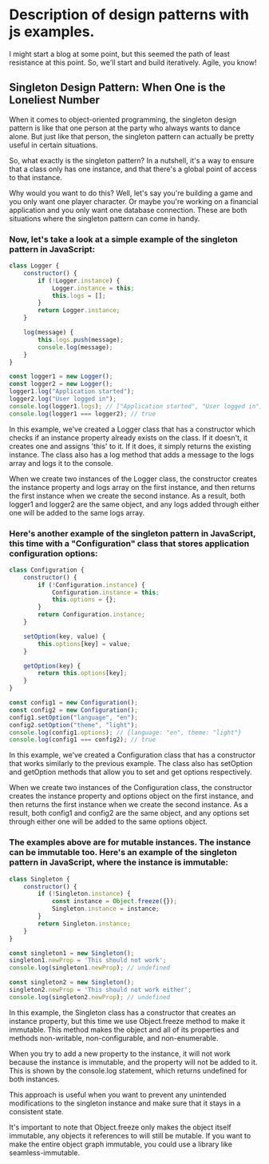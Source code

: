 # Description of design patterns with js examples.

I might start a blog at some point, but this seemed the path of least resistance at this point. So, we'll start and build iteratively. Agile, you know!

## Singleton Design Pattern: When One is the Loneliest Number

When it comes to object-oriented programming, the singleton design pattern is like that one person at the party who always wants to dance alone. But just like that person, the singleton pattern can actually be pretty useful in certain situations.

So, what exactly is the singleton pattern? In a nutshell, it's a way to ensure that a class only has one instance, and that there's a global point of access to that instance.

Why would you want to do this? Well, let's say you're building a game and you only want one player character. Or maybe you're working on a financial application and you only want one database connection. These are both situations where the singleton pattern can come in handy.

### Now, let's take a look at a simple example of the singleton pattern in JavaScript:

```javascript
class Logger {
    constructor() {
        if (!Logger.instance) {
            Logger.instance = this;
            this.logs = [];
        }
        return Logger.instance;
    }

    log(message) {
        this.logs.push(message);
        console.log(message);
    }
}

const logger1 = new Logger();
const logger2 = new Logger();
logger1.log("Application started");
logger2.log("User logged in");
console.log(logger1.logs); // ["Application started", "User logged in"]
console.log(logger1 === logger2); // true
```

In this example, we've created a Logger class that has a constructor which checks if an instance property already exists on the class. If it doesn't, it creates one and assigns 'this' to it. If it does, it simply returns the existing instance.
The class also has a log method that adds a message to the logs array and logs it to the console.

When we create two instances of the Logger class, the constructor creates the instance property and logs array on the first instance, and then returns the first instance when we create the second instance. As a result, both logger1 and logger2 are the same object, and any logs added through either one will be added to the same logs array.

### Here's another example of the singleton pattern in JavaScript, this time with a "Configuration" class that stores application configuration options:

```javascript
class Configuration {
    constructor() {
        if (!Configuration.instance) {
            Configuration.instance = this;
            this.options = {};
        }
        return Configuration.instance;
    }

    setOption(key, value) {
        this.options[key] = value;
    }

    getOption(key) {
        return this.options[key];
    }
}

const config1 = new Configuration();
const config2 = new Configuration();
config1.setOption("language", "en");
config2.setOption("theme", "light");
console.log(config1.options); // {language: "en", theme: "light"}
console.log(config1 === config2); // true
```

In this example, we've created a Configuration class that has a constructor that works similarly to the previous example. The class also has setOption and getOption methods that allow you to set and get options respectively.

When we create two instances of the Configuration class, the constructor creates the instance property and options object on the first instance, and then returns the first instance when we create the second instance. As a result, both config1 and config2 are the same object, and any options set through either one will be added to the same options object.

### The examples above are for mutable instances. The instance can be immutable too. Here's an example of the singleton pattern in JavaScript, where the instance is immutable:

```javascript
class Singleton {
    constructor() {
        if (!Singleton.instance) {
            const instance = Object.freeze({});
            Singleton.instance = instance;
        }
        return Singleton.instance;
    }
}

const singleton1 = new Singleton();
singleton1.newProp = 'This should not work';
console.log(singleton1.newProp); // undefined

const singleton2 = new Singleton();
singleton2.newProp = 'This should not work either';
console.log(singleton2.newProp); // undefined
```

In this example, the Singleton class has a constructor that creates an instance property, but this time we use Object.freeze method to make it immutable. This method makes the object and all of its properties and methods non-writable, non-configurable, and non-enumerable.

When you try to add a new property to the instance, it will not work because the instance is immutable, and the property will not be added to it. This is shown by the console.log statement, which returns undefined for both instances.

This approach is useful when you want to prevent any unintended modifications to the singleton instance and make sure that it stays in a consistent state.

It's important to note that Object.freeze only makes the object itself immutable, any objects it references to will still be mutable. If you want to make the entire object graph immutable, you could use a library like seamless-immutable. 
